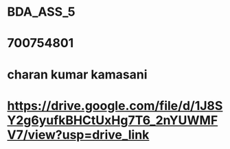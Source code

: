 # BDA_ASS_5
# 700754801
# charan kumar kamasani
# https://drive.google.com/file/d/1J8SY2g6yufkBHCtUxHg7T6_2nYUWMFV7/view?usp=drive_link
